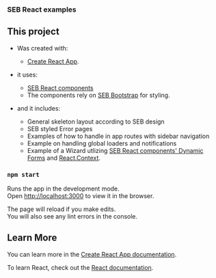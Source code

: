 ### SEB React examples

## This project

- Was created with:

  - [Create React App](https://facebook.github.io/create-react-app).

- it uses:

  - [SEB React components](https://sebgroup.github.io/react-components/docs/getting-started)
  - The components rely on [SEB Bootstrap](https://github.com/sebgroup/bootstrap) for styling.

- and it includes:
  - General skeleton layout according to SEB design
  - SEB styled Error pages
  - Examples of how to handle in app routes with sidebar navigation
  - Example on handling global loaders and notifications
  - Example of a Wizard utlizing [SEB React components' Dynamic Forms](https://sebgroup.github.io/react-components/docs/dynamic-forms) and [React.Context](https://reactjs.org/docs/context.html).

### `npm start`

Runs the app in the development mode.<br />
Open [http://localhost:3000](http://localhost:3000) to view it in the browser.

The page will reload if you make edits.<br />
You will also see any lint errors in the console.

## Learn More

You can learn more in the [Create React App documentation](https://facebook.github.io/create-react-app/docs/getting-started).

To learn React, check out the [React documentation](https://reactjs.org/).
